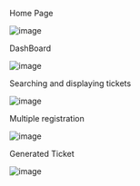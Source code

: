 Home Page

![image](https://github.com/Intelijj/RailVASHU/assets/107758694/acefbdb7-c976-416e-95d4-063805c65910)

DashBoard

![image](https://github.com/Intelijj/RailVASHU/assets/107758694/597612c3-c717-4f68-abab-46b5685ee636)

Searching and displaying tickets 

![image](https://github.com/Intelijj/RailVASHU/assets/107758694/692b4417-5803-437c-a7f8-5a00f26533fb)

Multiple registration

![image](https://github.com/Intelijj/RailVASHU/assets/107758694/aba3c38f-5337-4c22-9d53-4a7fa9d6c527)

Generated Ticket 

![image](https://github.com/Intelijj/RailVASHU/assets/107758694/c6b2fd30-d75a-4389-825a-4a09b923b2a7)



